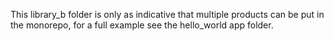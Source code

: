 This library_b folder is only as indicative that multiple products can be put in the monorepo, for a full example see the hello_world app folder.